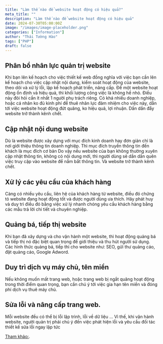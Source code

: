 ```yaml
---
title: "Làm thế nào để website hoạt động có hiệu quả?"
meta_title: ""
description: "Làm thế nào để website hoạt động có hiệu quả"
date: 2024-07-30T05:00:00Z
image: "/images/image-placeholder.png"
categories: ["Information"]
author: "Thái Tường Hào"
tags: ["PHP"]
draft: false
---
```


## Phân bổ nhân lực quản trị website

Khi bạn lên kế hoạch cho việc thiết kế web đồng nghĩa với việc bạn cần lên kế hoạch cho việc cập nhật nội dung, kiểm soát hoạt động của website, theo dõi và xử lý lỗi, lập kế hoạch phát triển, nâng cấp.
Để một website hoạt động ổn định và hiệu quả, thì khối lượng công việc là không hề nhỏ. Điều này đỏi hỏi cần ít nhất 1 người phụ trách riêng.
Có khá nhiều doanh nghiệp, hoặc cá nhân ko đủ kinh phí để thuê nhân lực đảm nhiệm cho việc này, dẫn tới việc website hoạt động đứt quãng, ko hiệu quả, lợi nhuận. Dần dần đẩy website trở thành kênh chết.

## Cập nhật nội dung website

Dù là website được xây dựng với mục đích kinh doanh hay đơn giản chỉ là nơi giới thiệu thông tin doanh nghiệp. Thì mục đích truyền thông tin đến khách là mục đích cơ bản
Do vậy nếu website của bạn không thường xuyên cập nhật thông tin, không có nội dung mới, thì người dùng sẽ dần dần quên việc truy cập vào website để nắm bắt thông tin. Và website trở thành kênh chết.

## Xử lý các yêu cầu của khách hàng

Càng có nhiều yêu cầu, liên hệ của khách hàng từ website, điều đó chứng tỏ website đang hoạt động tốt và được người dùng ưa thích.
Hãy phát huy và duy trì điều đó bằng việc xử lý nhanh chóng yêu cầu khách hàng bằng các mẫu trả lời chi tiết và chuyên nghiệp.

## Quảng bá, tiếp thị website

Khi bạn đã xây dựng và cho vận hành một website, thì hoạt động quảng bá và tiếp thị nó đặc biệt quan trọng để giới thiệu và thu hút người sử dụng.
Các hình thức quảng bá, tiếp thì cho website như: SEO, gửi thư quảng cáo, đặt quảng cáo, Google Adword.

## Duy trì dịch vụ máy chủ, tên miền

Nếu không muốn mất trang web, hoặc trang web bị ngắt quãng hoạt động trong thời điểm quan trọng, bạn cần chú ý tới việc gia hạn tên miền và đóng phí dịch vụ thuê máy chủ.

## Sửa lỗi và nâng cấp trang web.

Mỗi website đều có thể bị lỗi lập trình, lỗi về dữ liệu … Vì thế, khi vận hành website, người quản trị phải chú ý đến việc phát hiện lỗi và yêu cầu đối tác thiết kế sửa lỗi ngay lập tức

[Tham khảo:](https://keyweb.vn).
